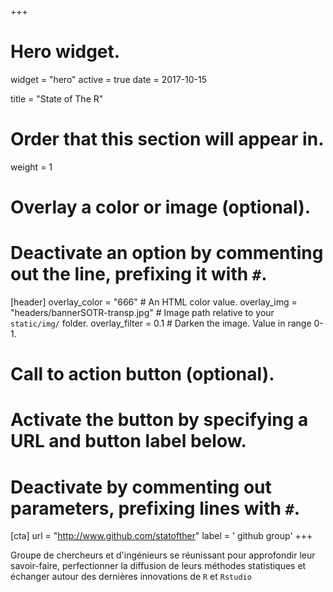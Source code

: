 +++
# Hero widget.
widget = "hero"
active = true
date = 2017-10-15

title = "State of The R"

# Order that this section will appear in.
weight = 1

# Overlay a color or image (optional).
#   Deactivate an option by commenting out the line, prefixing it with `#`.
[header]
  overlay_color = "666"  # An HTML color value.
  overlay_img = "headers/bannerSOTR-transp.jpg"  # Image path relative to your `static/img/` folder.
  overlay_filter = 0.1  # Darken the image. Value in range 0-1.

# Call to action button (optional).
#   Activate the button by specifying a URL and button label below.
#   Deactivate by commenting out parameters, prefixing lines with `#`.
[cta]
  url = "http://www.github.com/statofther"
  label = '<i class="fa fa-github"></i> github group'
+++

Groupe de chercheurs et d'ingénieurs se réunissant pour approfondir leur savoir-faire, perfectionner la diffusion de leurs méthodes statistiques et échanger autour des dernières innovations de `R` et `Rstudio`
